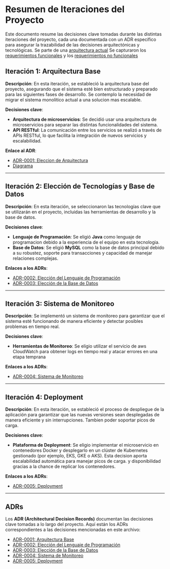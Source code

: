 # Resumen de Iteraciones del Proyecto

Este documento resume las decisiones clave tomadas durante las distintas iteraciones del proyecto, cada una documentada con un ADR específico para asegurar la trazabilidad de las decisiones arquitectónicas y tecnológicas.
Se parte de una [arquitectura actual](./docs/diagrams/current_architecture.png)
Se capturaron los [requerimientos funcionales](./docs/requirements/functional-requirements.png)
y los [requerimientos no funcionales](./docs/requirements/no-functional-requirements.png)

## Iteración 1: Arquitectura Base
**Descripción**: En esta iteración, se estableció la arquitectura base del proyecto, asegurando que el sistema esté bien estructurado y preparado para las siguientes fases de desarrollo. Se contemplo la necesidad de migrar el sistema monolitico actual a una solucion mas escalable.

**Decisiones clave**:
- **Arquitectura de microservicios**: Se decidió usar una arquitectura de microservicios para separar las distintas funcionalidades del sistema.
- **API RESTful**: La comunicación entre los servicios se realizó a través de APIs RESTful, lo que facilita la integración de nuevos servicios y escalabilidad.

**Enlace al ADR**:
- [ADR-0001: Eleccion de Arquitectura](./docs/decisions/ADR-0001-EleccionDeArquitectura.md)
- [Diagrama](./docs/diagrams/ADR-0001-Microservices.PNG)

---

## Iteración 2: Elección de Tecnologías y Base de Datos
**Descripción**: En esta iteración, se seleccionaron las tecnologías clave que se utilizarán en el proyecto, incluidas las herramientas de desarrollo y la base de datos.

**Decisiones clave**:
- **Lenguaje de Programación**: Se eligió **Java** como lenguaje de programacion debido a la experiencia de el equipo en esta tecnologia.
- **Base de Datos**: Se eligió **MySQL** como la base de datos principal debido a su robustez, soporte para transacciones y capacidad de manejar relaciones complejas.

**Enlaces a los ADRs**:
- [ADR-0002: Elección del Lenguaje de Programación](./docs/decisions/ADR-0002-EleccionDeLenguajeYFrameworkBackend.md)
- [ADR-0003: Elección de la Base de Datos](./docs/decisions/ADR-0003-EleccionDeTecnologiaDB.md)

---

## Iteración 3: Sistema de Monitoreo
**Descripción**: Se implementó un sistema de monitoreo para garantizar que el sistema esté funcionando de manera eficiente y detectar posibles problemas en tiempo real.

**Decisiones clave**:
- **Herramientas de Monitoreo**: Se eligio utilizar el servicio de aws CloudWatch para obtener logs en tiempo real y atacar errores en una etapa temprana 

**Enlaces a los ADRs**:
- [ADR-0004: Sistema de Monitoreo](./docs/decisions/ADR-0004-SistemaDeMonitoreoyTrazabilidad.md)

---

## Iteración 4: Deployment
**Descripción**: En esta iteración, se estableció el proceso de despliegue de la aplicación para garantizar que las nuevas versiones sean desplegadas de manera eficiente y sin interrupciones. Tambien poder soportar picos de carga.

**Decisiones clave**:
- **Plataforma de Deployment**: Se eligio implementar el microservicio en contenedores Docker y desplegarlo en un clúster de Kubernetes gestionado (por ejemplo, EKS, GKE o AKS). Esta decision aporta escalabilidad automática para manejar picos de carga. y disponibilidad gracias a la chance de replicar los contenedores.

**Enlaces a los ADRs**:
- [ADR-0005: Deployment](./docs/decisions/ADR-0005-Deployment.md)

---

## ADRs

Los **ADR (Architectural Decision Records)** documentan las decisiones clave tomadas a lo largo del proyecto. Aquí están los ADRs correspondientes a las decisiones mencionadas en este archivo:

- [ADR-0001: Arquitectura Base](./docs/decisions/ADR-0001-EleccionDeArquitectura.md)
- [ADR-0002: Elección del Lenguaje de Programación](./docs/decisions/ADR-0002-EleccionDeLenguajeYFrameworkBackend.md)
- [ADR-0003: Elección de la Base de Datos](./docs/decisions/ADR-0003-EleccionDeTecnologiaDB.md)
- [ADR-0004: Sistema de Monitoreo](./docs/decisions/ADR-0004-SistemaDeMonitoreoyTrazabilidad.md)
- [ADR-0005: Deployment](./docs/decisions/ADR-0005-Deployment.md)
